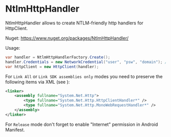 # NtlmHttpHandler
NtlmHttpHandler allows to create NTLM-friendly http handlers for HttpClient.

Nuget: https://www.nuget.org/packages/NtlmHttpHandler/

Usage:
```csharp
var handler = NtlmHttpHandlerFactory.Create();
handler.Credentials = new NetworkCredential("user", "psw", "domain"); // or via CredentialCache
var httpClient = new HttpClient(handler);
```

For `Link All` or `Link SDK assemblies only` modes you need to preserve the following items via XML (see ):
```xml
<linker>
    <assembly fullname="System.Net.Http">
        <type fullname="System.Net.Http.HttpClientHandler*" />
        <type fullname="System.Net.Http.MonoWebRequestHandler*" />
    </assembly>
</linker>
```

For `Release` mode don't forget to enable "Internet" permission in Android Manifest.
